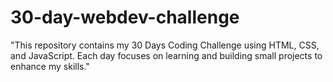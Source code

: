 # 30-day-webdev-challenge
"This repository contains my 30 Days Coding Challenge using HTML, CSS, and JavaScript. Each day focuses on learning and building small projects to enhance my skills."
